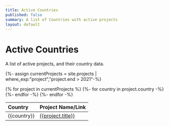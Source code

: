 ```yaml
---
title: Active Countries
published: false
summary: A list of Countries with active projects
layout: default
---
```


<h1>Active Countries</h1>

<p>
  A list of active projects, and their country data.
</p>


{%- assign currentProjects =  site.projects | where_exp:"project","project.end > 2021"-%}

<table>
<colgroup>
<col style="text-align:left;"/>
<col style="text-align:left;"/>
</colgroup>

<thead>
<tr>
	<th style="text-align:left;">Country</th>
	<th style="text-align:left;">Project Name/Link</th>
</tr>
</thead>

<tbody>
{% for project in currentProjects %}
{%- for country in project.country -%}
<tr>
  <td style="text-align:left;">{{country}}</td>
  <td style="text-align:left;"><a href="https://www.dai.com{{project.url}}">{{project.title}}</a></td>
</tr>
{%- endfor -%}
{%- endfor -%}
</tbody>
</table>
